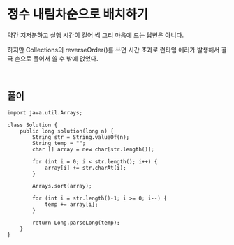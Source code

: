 # 정수 내림차순으로 배치하기
약간 지저분하고 실행 시간이 길어 썩 그리 마음에 드는 답변은 아니다.

하지만 Collections의 reverseOrder()를 쓰면 시간 초과로 런타임 에러가 발생해서 결국 손으로 풀어서 쓸 수 밖에 없었다. 

<br>

## 풀이
```
import java.util.Arrays;

class Solution {
    public long solution(long n) {
        String str = String.valueOf(n);
        String temp = "";
        char [] array = new char[str.length()];
        
        for (int i = 0; i < str.length(); i++) {
            array[i] += str.charAt(i);
        }
        
        Arrays.sort(array);
        
        for (int i = str.length()-1; i >= 0; i--) {
            temp += array[i];
        }
        
        return Long.parseLong(temp);
    }
}
```
